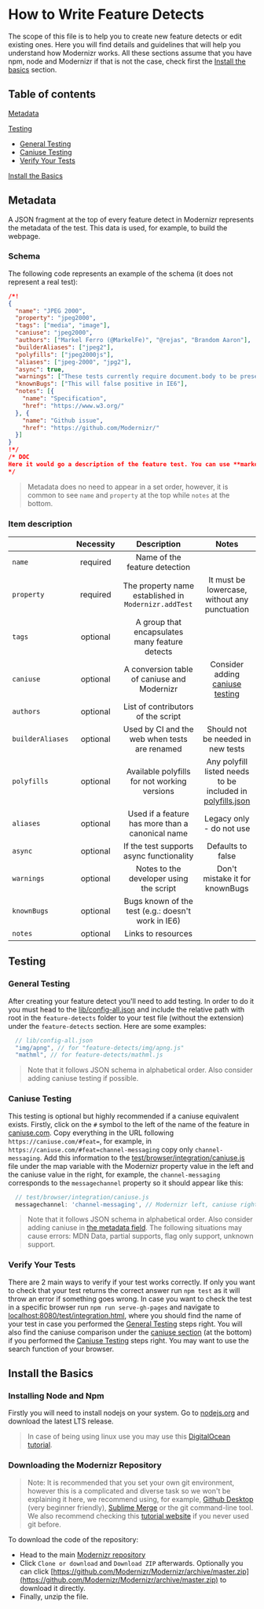 # How to Write Feature Detects

The scope of this file is to help you to create new feature detects or edit existing ones. Here you will find details and guidelines that will help you understand how
Modernizr works. All these sections assume that you have npm, node and Modernizr if that is not the case, check first the [Install the basics](#install-the-basics) section.

## Table of contents

[Metadata](#metadata)

[Testing](#testing)

* [General Testing](#general-testing)
* [Caniuse Testing](#caniuse-testing)
* [Verify Your Tests](#verify-your-tests)

[Install the Basics](#install-the-basics)

## Metadata

A JSON fragment at the top of every feature detect in Modernizr represents the metadata of the test. This data is used, for example, to build the webpage.

### Schema

The following code represents an example of the schema (it does not represent a real test):

```json
/*!
{
  "name": "JPEG 2000",
  "property": "jpeg2000",
  "tags": ["media", "image"],
  "caniuse": "jpeg2000",
  "authors": ["Markel Ferro (@MarkelFe)", "@rejas", "Brandom Aaron"],
  "builderAliases": ["jpeg2"],
  "polyfills": ["jpeg2000js"],
  "aliases": ["jpeg-2000", "jpg2"],
  "async": true,
  "warnings": ["These tests currently require document.body to be present"],
  "knownBugs": ["This will false positive in IE6"],
  "notes": [{
    "name": "Specification",
    "href": "https://www.w3.org/"
  }, {
    "name": "Github issue",
    "href": "https://github.com/Modernizr/"
  }]
}
!*/
/* DOC
Here it would go a description of the feature test. You can use **markdown** here :)
*/
```

> Metadata does no need to appear in a set order, however, it is common to see `name` and `property` at the top while `notes` at the bottom.

### Item description

|                  | Necessity |                      Description                     |                                       Notes                                      |
|------------------|:---------:|:----------------------------------------------------:|:--------------------------------------------------------------------------------:|
| `name`           |  required |             Name of the feature detection            |                                                                                  |
| `property`       |  required | The property name established in `Modernizr.addTest` |                   It must be lowercase, without any punctuation                  |
| `tags`           |  optional |    A group that encapsulates many feature detects    |                                                                                  |
| `caniuse`        |  optional |      A conversion table of caniuse and Modernizr     |                Consider adding [caniuse testing](#caniuse-testing)               |
| `authors`        |  optional |          List of contributors of the script          |                                                                                  |
| `builderAliases` |  optional |     Used by CI and the web when tests are renamed    |                         Should not be needed in new tests                        |
| `polyfills`      |  optional |     Available polyfills for not working versions     | Any polyfill listed needs to be included in [polyfills.json](lib/polyfills.json) |
| `aliases`        |  optional |   Used if a feature has more than a canonical name   |                             Legacy only - do not use                             |
| `async`          |  optional |       If the test supports async functionality       |                                 Defaults to false                                |
| `warnings`       |  optional |        Notes to the developer using the script       |                          Don't mistake it for knownBugs                          |
| `knownBugs`      |  optional |  Bugs known of the test (e.g.: doesn't work in IE6)  |                                                                                  |
| `notes`          |  optional |                  Links to resources                  |                                                                                  |

## Testing

### General Testing

After creating your feature detect you'll need to add testing. In order to do it you must head to the [lib/config-all.json](lib/config-all.json) and include the relative path with root in the `feature-detects` folder to your test file (without the extension) under the `feature-detects` section. Here are some examples:

```js
  // lib/config-all.json
  "img/apng", // for "feature-detects/img/apng.js"
  "mathml", // for feature-detects/mathml.js
```

> Note that it follows JSON schema in alphabetical order. Also consider adding caniuse testing if possible.

### Caniuse Testing

This testing is optional but highly recommended if a caniuse equivalent exists. Firstly, click on the `#` symbol to the left of the name of the feature in [caniuse.com](https://caniuse.com). Copy everything in the URL following `https://caniuse.com/#feat=`, for example, in `https://caniuse.com/#feat=channel-messaging` copy only `channel-messaging`. Add this information to the [test/browser/integration/caniuse.js](test/browser/integration/caniuse.js) file under the map variable with the Modernizr property value in the left and the caniuse value in the right, for example, the `channel-messaging` corresponds to the `messagechannel` property so it should appear like this:

```js
  // test/browser/integration/caniuse.js
  messagechannel: 'channel-messaging', // Modernizr left, caniuse right
```

> Note that it follows JSON schema in alphabetical order. Also consider adding caniuse in [the metadata field](#metadata).
> The following situations may cause errors: MDN Data, partial supports, flag only support, unknown support.

### Verify Your Tests

There are 2 main ways to verify if your test works correctly. If only you want to check that your test returns the correct answer run `npm test` as it will throw an error if something goes wrong. In case you want to check the test in a specific browser run `npm run serve-gh-pages` and navigate to [localhost:8080/test/integration.html](http://localhost:8080/test/integration.html), where you should find the name of your test in case you performed the [General Testing](#general-testing) steps right. You will also find the caniuse comparison under the [caniuse section](http://localhost:8080/test/integration.html?grep=caniuse) (at the bottom) if you performed the [Caniuse Testing](#caniuse-testing) steps right. You may want to use the search function of your browser.

## Install the Basics

### Installing Node and Npm

Firstly you will need to install nodejs on your system. Go to [nodejs.org](https://nodejs.org) and download the latest LTS release.

> In case of being using linux use you may use this [DigitalOcean tutorial](https://www.digitalocean.com/community/tutorials/how-to-install-node-js-on-ubuntu-20-04).

### Downloading the Modernizr Repository

> Note: It is recommended that you set your own git environment, however this is a complicated and diverse task so we won't be explaining it here, we recommend using, for example, [Github Desktop](https://desktop.github.com/) (very beginner friendly), [Sublime Merge](https://www.sublimemerge.com/) or the git command-line tool. We also recommend checking this [tutorial website](https://rogerdudler.github.io/git-guide/) if you never used git before.

To download the code of the repository:

* Head to the main [Modernizr repository](https://github.com/Modernizr/Modernizr)
* Click `Clone or download` and `Download ZIP` afterwards. Optionally you can click [https://github.com/Modernizr/Modernizr/archive/master.zip](https://github.com/Modernizr/Modernizr/archive/master.zip) to download it directly.
* Finally, unzip the file.
